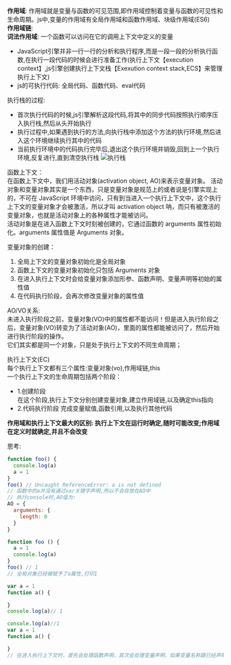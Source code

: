 **作用域**: 作用域就是变量与函数的可见范围,即作用域控制着变量与函数的可见性和生命周期。js中,变量的作用域有全局作用域和函数作用域、块级作用域(ES6)  
**作用域链**:  
**词法作用域**: 一个函数可以访问在它的调用上下文中定义的变量


- JavaScript引擎并非一行一行的分析和执行程序,而是一段一段的分析执行函数,在执行一段代码的时候会进行准备工作(执行上下文【execution context】,js引擎创建执行上下文栈【Exexution context stack,ECS】来管理执行上下文)
- js的可执行代码: 全局代码、函数代码、eval代码

执行栈的过程:
- 首次执行代码的时候,js引擎解析这段代码,将其中的同步代码按照执行顺序压入执行栈,然后从头开始执行
- 执行过程中,如果遇到执行的方法,向执行栈中添加这个方法的执行环境,然后进入这个环境继续执行其中的代码
- 当前执行环境中的代码执行完毕后,退出这个执行环境并销毁,回到上一个执行环境,反复进行,直到清空执行栈
![执行栈](https://pic2.zhimg.com/v2-2f761eb83b50f53d741e6aa1f15a9db1_b.webp)

函数上下文：  
在函数上下文中，我们用活动对象(activation object, AO)来表示变量对象。
活动对象和变量对象其实是一个东西，只是变量对象是规范上的或者说是引擎实现上的，不可在 JavaScript 环境中访问，只有到当进入一个执行上下文中，这个执行上下文的变量对象才会被激活，所以才叫 activation object 呐，而只有被激活的变量对象，也就是活动对象上的各种属性才能被访问。  
活动对象是在进入函数上下文时刻被创建的，它通过函数的 arguments 属性初始化。arguments 属性值是 Arguments 对象。  

变量对象的创建：
1. 全局上下文的变量对象初始化是全局对象
2. 函数上下文的变量对象初始化只包括 Arguments 对象
3. 在进入执行上下文时会给变量对象添加形参、函数声明、变量声明等初始的属性值
4. 在代码执行阶段，会再次修改变量对象的属性值

AO/VO关系:  
未进入执行阶段之前，变量对象(VO)中的属性都不能访问！但是进入执行阶段之后，变量对象(VO)转变为了活动对象(AO)，里面的属性都能被访问了，然后开始进行执行阶段的操作。  
它们其实都是同一个对象，只是处于执行上下文的不同生命周期；  

执行上下文(EC)  
每个执行上下文都有三个属性:变量对象(vo),作用域链,this  
一个执行上下文的生命周期包括两个阶段：  
- 1.创建阶段  
  在这个阶段,执行上下文分别创建变量对象,建立作用域链,以及确定this指向
- 2.代码执行阶段
  完成变量赋值,函数引用,以及执行其他代码  

**作用域和执行上下文最大的区别: 执行上下文在运行时确定,随时可能改变;作用域在定义时就确定,并且不会改变**

思考:
```js
function foo() {
  console.log(a)
  a = 1
}
foo() // Uncaught ReferenceError: a is not defined
// 函数中的a并没有通过var关键字声明,所以不会存放在AO中
// 执行console时,AO值为:
AO = {
  arguments: {
    length: 0
  }
}

function foo () {
  a = 1
  console.log(a)
}
foo() // 1
// 全局对象已经被赋予了a属性,打印1

var a = 1
function a() {

}
console.log(a)// 1

console.log(a)//1
var a = 1
function a() {

}
// 在进入执行上下文时，首先会处理函数声明，其次会处理变量声明，如果变量名称跟已经声明的形式参数或函数相同，则变量声明不会干扰已经存在的这类属性 
```